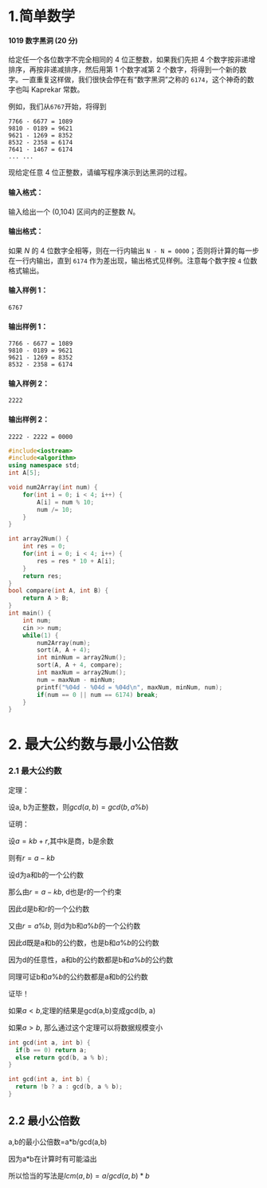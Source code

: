 # 1.简单数学

#### 1019 数字黑洞 (20 分)

给定任一个各位数字不完全相同的 4 位正整数，如果我们先把 4 个数字按非递增排序，再按非递减排序，然后用第 1 个数字减第 2 个数字，将得到一个新的数字。一直重复这样做，我们很快会停在有“数字黑洞”之称的 `6174`，这个神奇的数字也叫 Kaprekar 常数。

例如，我们从`6767`开始，将得到

```
7766 - 6677 = 1089
9810 - 0189 = 9621
9621 - 1269 = 8352
8532 - 2358 = 6174
7641 - 1467 = 6174
... ...
```

现给定任意 4 位正整数，请编写程序演示到达黑洞的过程。

#### 输入格式：

输入给出一个 (0,104) 区间内的正整数 *N*。

#### 输出格式：

如果 *N* 的 4 位数字全相等，则在一行内输出 `N - N = 0000`；否则将计算的每一步在一行内输出，直到 `6174` 作为差出现，输出格式见样例。注意每个数字按 `4` 位数格式输出。

#### 输入样例 1：

```in
6767
```

#### 输出样例 1：

```out
7766 - 6677 = 1089
9810 - 0189 = 9621
9621 - 1269 = 8352
8532 - 2358 = 6174
```

#### 输入样例 2：

```in
2222
```

#### 输出样例 2：

```out
2222 - 2222 = 0000
```



```cpp
#include<iostream>
#include<algorithm>
using namespace std;
int A[5];

void num2Array(int num) {
    for(int i = 0; i < 4; i++) {
        A[i] = num % 10;
        num /= 10;
    }
}

int array2Num() {
    int res = 0;
    for(int i = 0; i < 4; i++) {
        res = res * 10 + A[i];
    }
    return res;
}
bool compare(int A, int B) {
    return A > B;
}
int main() {
    int num;
    cin >> num;
    while(1) {
        num2Array(num);
        sort(A, A + 4);
        int minNum = array2Num();
        sort(A, A + 4, compare);
        int maxNum = array2Num();
        num = maxNum - minNum;
        printf("%04d - %04d = %04d\n", maxNum, minNum, num);
        if(num == 0 || num == 6174) break;
    }
}
```



# 2. 最大公约数与最小公倍数

### 2.1 最大公约数

定理：

设a, b为正整数，则$gcd(a,b)=gcd(b, a\%b )$

证明：

设$a=kb+r$,其中k是商，b是余数

则有$r=a-kb$

设d为a和b的一个公约数

那么由$r=a-kb$, d也是r的一个约束

因此d是b和r的一个公约数

又由$r=a\%b$, 则d为b和$a\%b$的一个公约数

因此d既是a和b的公约数，也是b和$a\%b$的公约数

因为d的任意性，a和b的公约数都是b和$a\%b$的公约数

同理可证b和$a\%b$的公约数都是a和b的公约数

证毕！



如果$a<b$,定理的结果是gcd(a,b)变成gcd(b, a)

如果$a>b$, 那么通过这个定理可以将数据规模变小

```cpp
int gcd(int a, int b) {
  if(b == 0) return a;
  else return gcd(b, a % b);
}
```

```cpp
int gcd(int a, int b) {
  return !b ? a : gcd(b, a % b);
}
```



## 2.2 最小公倍数

a,b的最小公倍数=a*b/gcd(a,b)

因为a*b在计算时有可能溢出

所以恰当的写法是$lcm(a,b)=a/gcd(a,b)*b$











